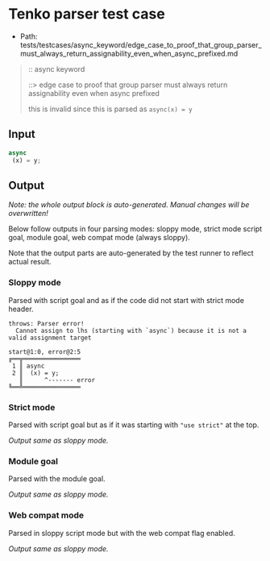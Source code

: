 # Tenko parser test case

- Path: tests/testcases/async_keyword/edge_case_to_proof_that_group_parser_must_always_return_assignability_even_when_async_prefixed.md

> :: async keyword
>
> ::> edge case to proof that group parser must always return assignability even when async prefixed
>
> this is invalid since this is parsed as `async(x) = y`

## Input

`````js
async 
 (x) = y;
`````

## Output

_Note: the whole output block is auto-generated. Manual changes will be overwritten!_

Below follow outputs in four parsing modes: sloppy mode, strict mode script goal, module goal, web compat mode (always sloppy).

Note that the output parts are auto-generated by the test runner to reflect actual result.

### Sloppy mode

Parsed with script goal and as if the code did not start with strict mode header.

`````
throws: Parser error!
  Cannot assign to lhs (starting with `async`) because it is not a valid assignment target

start@1:0, error@2:5
╔══╦════════════════
 1 ║ async
 2 ║  (x) = y;
   ║      ^------- error
╚══╩════════════════

`````

### Strict mode

Parsed with script goal but as if it was starting with `"use strict"` at the top.

_Output same as sloppy mode._

### Module goal

Parsed with the module goal.

_Output same as sloppy mode._

### Web compat mode

Parsed in sloppy script mode but with the web compat flag enabled.

_Output same as sloppy mode._
